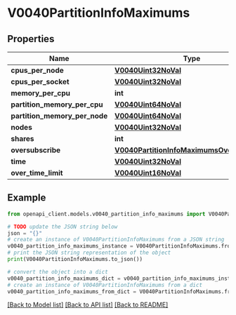 # V0040PartitionInfoMaximums


## Properties

Name | Type | Description | Notes
------------ | ------------- | ------------- | -------------
**cpus_per_node** | [**V0040Uint32NoVal**](V0040Uint32NoVal.md) |  | [optional] 
**cpus_per_socket** | [**V0040Uint32NoVal**](V0040Uint32NoVal.md) |  | [optional] 
**memory_per_cpu** | **int** |  | [optional] 
**partition_memory_per_cpu** | [**V0040Uint64NoVal**](V0040Uint64NoVal.md) |  | [optional] 
**partition_memory_per_node** | [**V0040Uint64NoVal**](V0040Uint64NoVal.md) |  | [optional] 
**nodes** | [**V0040Uint32NoVal**](V0040Uint32NoVal.md) |  | [optional] 
**shares** | **int** |  | [optional] 
**oversubscribe** | [**V0040PartitionInfoMaximumsOversubscribe**](V0040PartitionInfoMaximumsOversubscribe.md) |  | [optional] 
**time** | [**V0040Uint32NoVal**](V0040Uint32NoVal.md) |  | [optional] 
**over_time_limit** | [**V0040Uint16NoVal**](V0040Uint16NoVal.md) |  | [optional] 

## Example

```python
from openapi_client.models.v0040_partition_info_maximums import V0040PartitionInfoMaximums

# TODO update the JSON string below
json = "{}"
# create an instance of V0040PartitionInfoMaximums from a JSON string
v0040_partition_info_maximums_instance = V0040PartitionInfoMaximums.from_json(json)
# print the JSON string representation of the object
print(V0040PartitionInfoMaximums.to_json())

# convert the object into a dict
v0040_partition_info_maximums_dict = v0040_partition_info_maximums_instance.to_dict()
# create an instance of V0040PartitionInfoMaximums from a dict
v0040_partition_info_maximums_from_dict = V0040PartitionInfoMaximums.from_dict(v0040_partition_info_maximums_dict)
```
[[Back to Model list]](../README.md#documentation-for-models) [[Back to API list]](../README.md#documentation-for-api-endpoints) [[Back to README]](../README.md)


